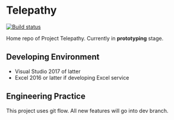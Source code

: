 # Telepathy

[![Build status](https://ci.appveyor.com/api/projects/status/1av6v6xb5bfbv7t5/branch/master?svg=true)](https://ci.appveyor.com/project/amat27/telepathy/branch/master)

Home repo of Project Telepathy. Currently in **prototyping** stage.

## Developing Environment

- Visual Studio 2017 of latter
- Excel 2016 or latter if developing Excel service

## Engineering Practice

This project uses git flow. All new features will go into dev branch.